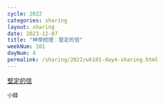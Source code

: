 ```yaml
---
cycle: 2022
categories: sharing
layout: sharing
date: 2023-12-07
title: "神學梳理：堅定的信"
weekNum: 101
dayNum: 4
permalink: /sharing/2022/wk101-day4-sharing.html
---
```


[堅定的信](https://eccseattle.github.io/media/sharing/2022/wk101/2023-12-07-bin.m4a)

`小錢`